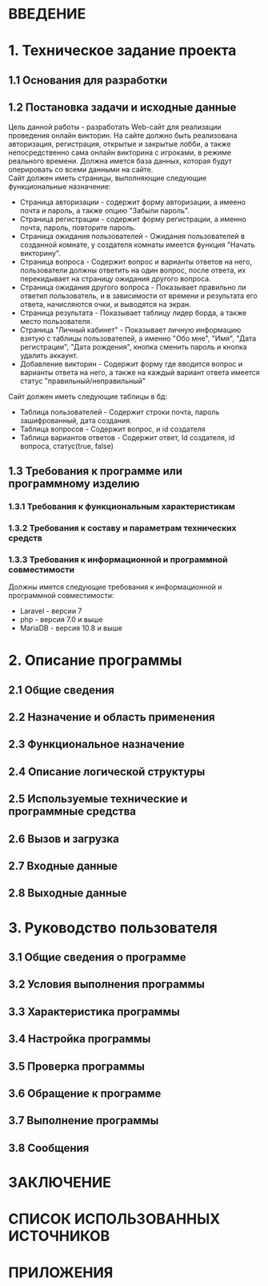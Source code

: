 # ВВЕДЕНИЕ
# 1.	Техническое задание проекта
## 1.1	 Основания для разработки
## 1.2	 Постановка задачи и исходные данные
Цель данной работы - разработать Web-сайт для реализации проведения онлайн викторин. На сайте должно быть реализована авторизация, регистрация, открытые и закрытые лобби, а также непосредственно сама онлайн викторина с игроками, в режиме реального времени. 
Должна имется база данных, которая будут оперировать со всеми данными на сайте.  
Сайт должен иметь страницы, выполняющие следующие функциональные назначение: 
- Страница авторизации - содержит форму авторизации, а имеено почта и пароль, а также опцию "Забыли пароль".
- Cтраница регистрации - содержит форму регистрации, а именно почта, пароль, повторите пароль.
- Страница ожидания пользователей - Ожидания пользователей в созданной комнате, у создателя комнаты имеется функция "Начать викторину".
- Страница вопроса - Содержит вопрос и варианты ответов на него, пользователи должны ответить на один вопрос, после ответа, их перекидывает на страницу ожидания другого вопроса.
- Страница ожидания другого вопроса - Показывает правильно ли ответил пользователь, и в зависимости от времени и результата его ответа, начисляются очки, и выводятся на экран. 
- Страница результата - Показывает таблицу лидер борда, а также место пользователя.
- Страница "Личный кабинет" - Показывает личную информацию взятую с таблицы пользователей, а именно "Обо мне", "Имя", "Дата регистрации", "Дата рождения", кнопка сменить пароль и кнопка удалить аккаунт. 
- Добавление викторин - Содержит форму где вводится вопрос и варианты ответа на него, а также на каждый вариант ответа имеется статус "правильный/неправильный"

Сайт должен иметь следующие таблицы в бд:
- Таблица пользователей - Содержит строки почта, пароль зашифрованный, дата создания. 
- Таблица вопросов - Содержит вопрос, и id создателя
- Таблица вариантов ответов - Содержит ответ, Id создателя, id вопроса, статус(true, false)
## 1.3 Требования к программе или программному изделию
### 1.3.1	Требования к функциональным характеристикам
### 1.3.2   Требования к составу и параметрам технических средств
### 1.3.3   Требования к информационной и программной совместимости
Должны имется следующие требования к информационной и программной совместимости:
- Laravel - версии 7
- php - версия 7.0 и выше
- MariaDB - версия 10.8 и выше
# 2.	Описание программы
## 2.1	 Общие сведения
## 2.2	 Назначение и область применения
## 2.3	 Функциональное назначение
## 2.4	 Описание логической структуры
## 2.5	 Используемые технические и программные средства
## 2.6	 Вызов и загрузка
## 2.7	 Входные данные
## 2.8	 Выходные данные
# 3.	Руководство пользователя
## 3.1	 Общие сведения о программе
## 3.2	 Условия выполнения программы
## 3.3	 Характеристика программы
## 3.4	 Настройка программы
## 3.5	 Проверка программы
## 3.6	 Обращение к программе
## 3.7	 Выполнение программы
## 3.8	 Сообщения
# ЗАКЛЮЧЕНИЕ
# СПИСОК ИСПОЛЬЗОВАННЫХ ИСТОЧНИКОВ
# ПРИЛОЖЕНИЯ